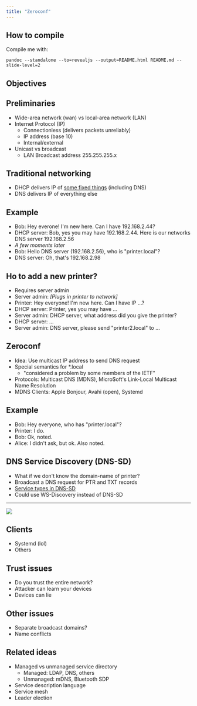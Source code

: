```yaml
---
title: "Zeroconf"
---
```


## How to compile

Compile me with:

```
pandoc --standalone --to=revealjs --output=README.html README.md --slide-level=2
```

## Objectives

## Preliminaries

- Wide-area network (wan) vs local-area network (LAN)
- Internet Protocol (IP)
  - Connectionless (delivers packets unreliably)
  - IP address (base 10)
  - Internal/external
- Unicast vs broadcast
  - LAN Broadcast address 255.255.255.x

## Traditional networking

- DHCP delivers IP of [some fixed things](https://www.wikiwand.com/en/Dhcp#Options) (including DNS)
- DNS delivers IP of everything else

## Example

- Bob: Hey everone! I'm new here. Can I have 192.168.2.44?
- DHCP server: Bob, yes you may have 192.168.2.44. Here is our networks DNS server 192.168.2.56
- _A few moments later_
- Bob: Hello DNS server (192.168.2.56), who is "printer.local"?
- DNS server: Oh, that's 192.168.2.98

##  Ho to add a new printer?

- Requires server admin
- Server admin: _[Plugs in printer to network]_
- Printer: Hey everyone! I'm new here. Can I have IP ...?
- DHCP server: Printer, yes you may have ...
- Server admin: DHCP server, what address did you give the printer?
- DHCP server: ...
- Server admin: DNS server, please send "printer2.local" to ...

## Zeroconf

- Idea: Use multicast IP address to send DNS request
- Special semantics for *.local
  - "considered a problem by some members of the IETF"
- Protocols: Multicast DNS (MDNS), Micro$oft's Link-Local Multicast Name Resolution
- MDNS Clients: Apple Bonjour, Avahi (open), Systemd

## Example

- Bob: Hey everyone, who has "printer.local"?
- Printer: I do.
- Bob: Ok, noted.
- Alice: I didn't ask, but ok. Also noted.

## DNS Service Discovery (DNS-SD)

- What if we don't know the domain-name of printer?
- Broadcast a DNS request for PTR and TXT records
- [Service types in DNS-SD](http://www.dns-sd.org/ServiceTypes.html)
- Could use WS-Discovery instead of DNS-SD 

---

![](https://upload.wikimedia.org/wikipedia/commons/e/e0/Bonjour_Browser_window.png)

## Clients

- Systemd (lol)
- Others

## Trust issues

- Do you trust the entire network?
- Attacker can learn your devices
- Devices can lie

## Other issues

- Separate broadcast domains?
- Name conflicts

## Related ideas

- Managed vs unmanaged service directory
  - Managed: LDAP, DNS, others
  - Unmanaged: mDNS, Bluetooth SDP
- Service description language
- Service mesh
- Leader election
